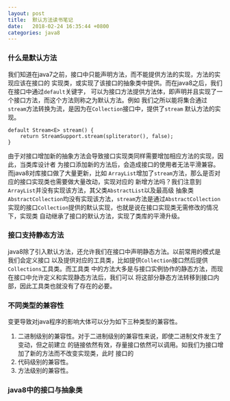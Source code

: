 ```yaml
---
layout: post
title:  默认方法读书笔记
date:   2018-02-24 16:35:44 +0800
categories: java8
---
```

### 什么是默认方法
我们知道在java7之前，接口中只能声明方法，而不能提供方法的实现，方法的实现应该在接口的
实现类，或实现了该接口的抽象类中提供。而在java8之后，我们在接口中通过`default`关键字，
可以为接口方法提供方法体，即声明并且实现了一个接口方法，而这个方法则称之为默认方法。例如
我们之所以能将集合通过`stream`方法转换为流，是因为在`Collection`接口中，提供了`stream`
默认方法的实现。
```
default Stream<E> stream() {
    return StreamSupport.stream(spliterator(), false);
}
```
由于对接口增加新的抽象方法会导致接口实现类同样需要增加相应方法的实现，因此，当类库设计者
为接口添加新的方法后，会造成接口的使用者无法平滑兼容。而java8对库接口做了大量更新，比如
`ArrayList`增加了`stream`方法，那么是否对应的接口实现类也需要做大量改动，实现对应的
新增方法吗？我们注意到`ArrayList`并没有实现该方法，其父类`AbstractList`以及最高级
抽象类`AbstractCollection`均没有实现该方法，`stream`方法是通过`AbstractCollection`
实现的接口`Collection`提供的默认实现，也就是说在接口实现类无需修改的情况下，实现类
自动继承了接口的默认方法，实现了类库的平滑升级。
### 接口支持静态方法
java8除了引入默认方法，还允许我们在接口中声明静态方法。以前常用的模式是我们会定义接口
以及提供对应的工具类，比如提供`Collection`接口然后提供`Collections`工具类。而工具类
中的方法大多是与接口实例协作的静态方法，而现在接口中允许定义和实现静态方法后，我们可以
将这部分静态方法转移到接口内部，因此工具类也就没有了存在的必要。
### 不同类型的兼容性
变更导致对java程序的影响大体可以分为如下三种类型的兼容性。
1. 二进制级别的兼容性。对于二进制级别的兼容性来说，即使二进制文件发生了变动，但之前建立
的链接依然有效，存量接口依然可以调用。如我们为接口增加了新的方法而不改变实现类，此时
接口的
2. 代码级别的兼容性。
3. 方法级别的兼容性。
### java8中的接口与抽象类

